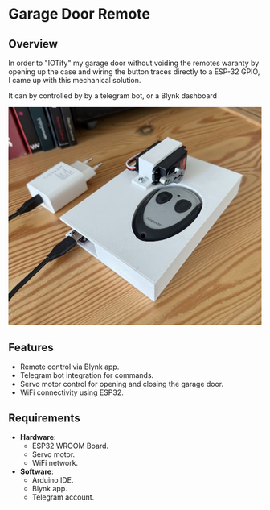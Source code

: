 # Garage Door Remote

## Overview

In order to "IOTify" my garage door without voiding the remotes waranty by opening up the case and wiring the button traces directly to a ESP-32 GPIO, I came up with this mechanical solution.

It can by controlled by by a telegram bot, or a Blynk dashboard 


![Garage Door Remote](https://github.com/theHeathLee/Garage-Door-Remote/blob/main/Images/enclosurewired.jpg)


## Features
- Remote control via Blynk app.
- Telegram bot integration for commands.
- Servo motor control for opening and closing the garage door.
- WiFi connectivity using ESP32.

## Requirements
- **Hardware**:
  - ESP32 WROOM Board.
  - Servo motor.
  - WiFi network.
- **Software**:
  - Arduino IDE.
  - Blynk app.
  - Telegram account.
